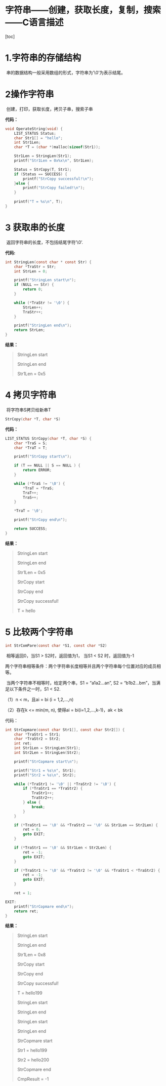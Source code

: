 # 字符串——创建，获取长度，复制，搜索——C语言描述

[toc]

# 1.字符串的存储结构

​	串的数据结构一般采用数组的形式，字符串为’\0’为表示结尾。

# 2操作字符串

​     创建，打印，获取长度，拷贝子串，搜索子串

**代码：**

```c
void OperateString(void) {
	LIST_STATUS Status;
	char Str1[] = "hello";
	int Str1Len;
	char *T = (char *)malloc(sizeof(Str1));

	Str1Len = StringLen(Str1);
	printf("Str1Len = 0x%x\n", Str1Len);

	Status = StrCopy(T, Str1);
	if (Status == SUCCESS) {
		printf("StrCopy successful!\n");
	}else {
		printf("StrCopy failed!\n");
	}
	
	printf("T = %s\n", T);
}
```

# 3 获取串的长度

​     返回字符串的长度，不包括结尾字符’\0’.

**代码:**

```c
int StringLen(const char * const Str) {
	char *TraStr = Str;
	int StrLen = 0;

	printf("StringLen start\n");
	if (NULL == Str) {
		return 0;	
	}

	while (*TraStr != '\0') {
		StrLen++;
		TraStr++;
	}	

	printf("StringLen end\n");	
	return StrLen;
}
```

**结果：**

> StringLen start
>
> StringLen end
>
> Str1Len = 0x5



# 4 拷贝字符串

​		将字符串S拷贝给新串T

```c
StrCopy(char *T, char *S)
```



**代码：**

```c
LIST_STATUS StrCopy(char *T, char *S) {
	char *TraS = S;
	char *TraT = T;

	printf("StrCopy start\n");

	if (T == NULL || S == NULL ) {
		return ERROR;	
	}

	while (*TraS != '\0') {
		*TraT = *TraS;
		TraT++;
		TraS++;
	}

	*TraT = '\0';

	printf("StrCopy end\n");

	return SUCCESS;
}
```

**结果：**

> StringLen start
>
> StringLen end
>
> Str1Len = 0x5
>
> StrCopy start
>
> StrCopy end
>
> StrCopy successful!
>
> T = hello



# 5 比较两个字符串

```c
int StrComPare(const char *S1, const char *S2)
```

​     相等返回0，当S1 > S2时，返回值为1， 当S1 < S2 时，返回值为-1

两个字符串相等条件：两个字符串长度相等并且两个字符串每个位置对应的成员相等。

​     当两个字符串不相等时，给定两个串，S1 = “a1a2…an”, S2 = “b1b2…bm”，当满足以下条件之一时，S1 < S2.

（1）n < m，且ai = bi (i = 1,2,…,n)

（2）存在k <= min(m, n), 使得ai = bi(i=1,2,…,k-1)，ak < bk

代码：

```c
int StrCopmare(const char Str1[], const char Str2[]) {
	char *TraStr1 = Str1;
	char *TraStr2 = Str2;
	int ret;
	int Str1Len = StringLen(Str1);
	int Str2Len = StringLen(Str2);

	printf("StrCopmare start\n");

	printf("Str1 = %s\n", Str1);
	printf("Str2 = %s\n", Str2);

	while (*TraStr1 != '\0' || *TraStr2 != '\0') {
		if (*TraStr1 == *TraStr2) {
			TraStr1++;
			TraStr2++;
		} else {
			break;
		}
	}

	if (*TraStr1 == '\0' && *TraStr2 == '\0' && Str1Len == Str2Len) {
		ret = 0;
		goto EXIT;
	}	

	if (*TraStr1 == '\0' && Str1Len < Str2Len) {
		ret = -1;
		goto EXIT;
	}

	if (*TraStr1 != '\0' && *TraStr2 != '\0' && *TraStr1 < *TraStr2) {
		ret = -1;
		goto EXIT;
	}

	ret = 1;

EXIT:
	printf("StrCopmare end\n");
	return ret;
}
```

**结果：**

> StringLen start
>
> StringLen end
>
> Str1Len = 0x8
>
> StrCopy start
>
> StrCopy end
>
> StrCopy successful!
>
> T = hello199
>
>  
>
> StringLen start
>
> StringLen end
>
> StringLen start
>
> StringLen end
>
> StrCopmare start
>
> Str1 = hello199
>
> Str2 = hello200
>
> StrCopmare end
>
> CmpResult = -1
